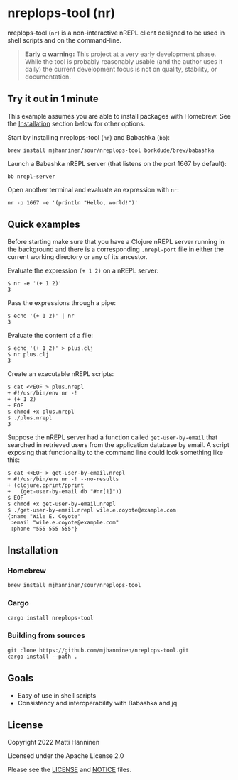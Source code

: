 # nreplops-tool (nr)

nreplops-tool (`nr`) is a non-interactive nREPL client designed to be used in
shell scripts and on the command-line.

> **Early α warning:**  This project at a very early development phase.  While
> the tool is probably reasonably usable (and the author uses it daily) the
> current development focus is not on quality, stability, or documentation.

## Try it out in 1 minute

This example assumes you are able to install packages with Homebrew.  See the
[Installation](#installation) section below for other options.

Start by installing nreplops-tool (`nr`) and Babashka (`bb`):

```
brew install mjhanninen/sour/nreplops-tool borkdude/brew/babashka
```

Launch a Babashka nREPL server (that listens on the port 1667 by default):

```
bb nrepl-server
```

Open another terminal and evaluate an expression with `nr`:

```
nr -p 1667 -e '(println "Hello, world!")'
```

## Quick examples

Before starting make sure that you have a Clojure nREPL server running in the
background and there is a corresponding `.nrepl-port` file in either the current
working directory or any of its ancestor.

Evaluate the expression `(+ 1 2)` on a nREPL server:

```
$ nr -e '(+ 1 2)'
3
```

Pass the expressions through a pipe:

```
$ echo '(+ 1 2)' | nr
3
```

Evaluate the content of a file:

```
$ echo '(+ 1 2)' > plus.clj
$ nr plus.clj
3
```

Create an executable nREPL scripts:

```
$ cat <<EOF > plus.nrepl
+ #!/usr/bin/env nr -!
+ (+ 1 2)
+ EOF
$ chmod +x plus.nrepl
$ ./plus.nrepl
3
```

Suppose the nREPL server had a function called `get-user-by-email` that searched
in retrieved users from the application database by email.  A script exposing
that functionality to the command line could look something like this:

```
$ cat <<EOF > get-user-by-email.nrepl
+ #!/usr/bin/env nr -! --no-results
+ (clojure.pprint/pprint
+   (get-user-by-email db "#nr[1]"))
$ EOF
$ chmod +x get-user-by-email.nrepl
$ ./get-user-by-email.nrepl wile.e.coyote@example.com
{:name "Wile E. Coyote"
 :email "wile.e.coyote@example.com"
 :phone "555-555 555"}
```

## Installation

### Homebrew

```
brew install mjhanninen/sour/nreplops-tool
```

### Cargo

```
cargo install nreplops-tool
```

### Building from sources

```
git clone https://github.com/mjhanninen/nreplops-tool.git
cargo install --path .
```

## Goals

- Easy of use in shell scripts
- Consistency and interoperability with Babashka and jq

## License

Copyright 2022 Matti Hänninen

Licensed under the Apache License 2.0

Please see the [LICENSE](./LICENSE) and [NOTICE](./NOTICE) files.

